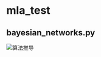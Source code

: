 # mla_test
## bayesian_networks.py
![算法推导](https://github.com/Lukaschen1986/mla_test/master/pic/1.png) 
